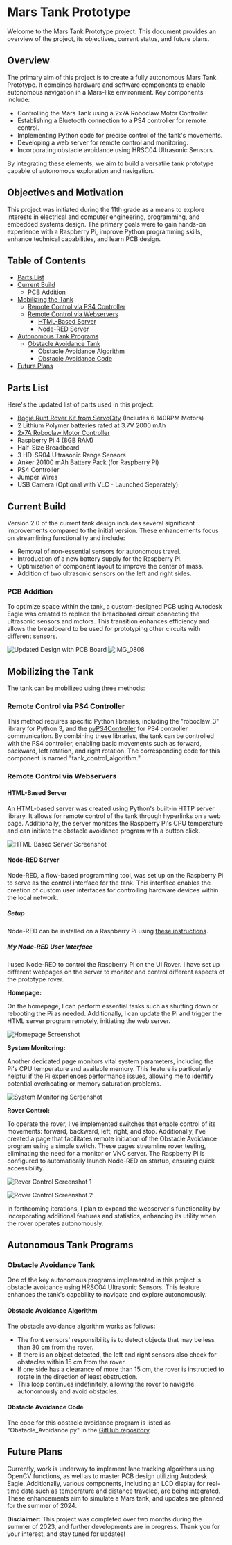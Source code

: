 # Mars Tank Prototype

Welcome to the Mars Tank Prototype project. This document provides an overview of the project, its objectives, current status, and future plans.

## Overview

The primary aim of this project is to create a fully autonomous Mars Tank Prototype. It combines hardware and software components to enable autonomous navigation in a Mars-like environment. Key components include:

- Controlling the Mars Tank using a 2x7A Roboclaw Motor Controller.
- Establishing a Bluetooth connection to a PS4 controller for remote control.
- Implementing Python code for precise control of the tank's movements.
- Developing a web server for remote control and monitoring.
- Incorporating obstacle avoidance using HRSC04 Ultrasonic Sensors.

By integrating these elements, we aim to build a versatile tank prototype capable of autonomous exploration and navigation.

## Objectives and Motivation

This project was initiated during the 11th grade as a means to explore interests in electrical and computer engineering, programming, and embedded systems design. The primary goals were to gain hands-on experience with a Raspberry Pi, improve Python programming skills, enhance technical capabilities, and learn PCB design.

## Table of Contents

- [Parts List](#parts-list)
- [Current Build](#current-build)
   - [PCB Addition](#pcb-addition)
- [Mobilizing the Tank](#mobilizing-the-tank)
   - [Remote Control via PS4 Controller](#remote-control-via-ps4-controller)
   - [Remote Control via Webservers](#remote-control-via-webservers)
     - [HTML-Based Server](#html-based-server)
     - [Node-RED Server](#node-red-server)
- [Autonomous Tank Programs](#autonomous-tank-programs)
   - [Obstacle Avoidance Tank](#obstacle-avoidance-tank)
     - [Obstacle Avoidance Algorithm](#obstacle-avoidance-algorithm)
     - [Obstacle Avoidance Code](#obstacle-avoidance-code)
- [Future Plans](#future-plans)

## Parts List

Here's the updated list of parts used in this project:

- [Bogie Runt Rover Kit from ServoCity](https://www.servocity.com/bogie-runt-rover/) (Includes 6 140RPM Motors)
- 2 Lithium Polymer batteries rated at 3.7V 2000 mAh
- [2x7A Roboclaw Motor Controller](https://www.servocity.com/roboclaw-2x7a-motor-controller/)
- Raspberry Pi 4 (8GB RAM)
- Half-Size Breadboard
- 3 HD-SR04 Ultrasonic Range Sensors
- Anker 20100 mAh Battery Pack (for Raspberry Pi)
- PS4 Controller
- Jumper Wires
- USB Camera (Optional with VLC - Launched Separately)

## Current Build

Version 2.0 of the current tank design includes several significant improvements compared to the initial version. These enhancements focus on streamlining functionality and include:

- Removal of non-essential sensors for autonomous travel.
- Introduction of a new battery supply for the Raspberry Pi.
- Optimization of component layout to improve the center of mass.
- Addition of two ultrasonic sensors on the left and right sides.

### PCB Addition

To optimize space within the tank, a custom-designed PCB using Autodesk Eagle was created to replace the breadboard circuit connecting the ultrasonic sensors and motors. This transition enhances efficiency and allows the breadboard to be used for prototyping other circuits with different sensors.

![Updated Design with PCB Board](https://user-images.githubusercontent.com/55263663/113646131-0b331280-963d-11eb-8094-8f6ab8cfa5e2.jpg)
![IMG_0808](https://user-images.githubusercontent.com/55263663/109580868-2fd12300-7ab0-11eb-835c-0d006bbe778e.jpg)

## Mobilizing the Tank

The tank can be mobilized using three methods:

### Remote Control via PS4 Controller

This method requires specific Python libraries, including the "roboclaw_3" library for Python 3, and the [pyPS4Controller](https://github.com/ArturSpirin/pyPS4Controller) for PS4 controller communication. By combining these libraries, the tank can be controlled with the PS4 controller, enabling basic movements such as forward, backward, left rotation, and right rotation. The corresponding code for this component is named "tank_control_algorithm."

### Remote Control via Webservers

#### HTML-Based Server

An HTML-based server was created using Python's built-in HTTP server library. It allows for remote control of the tank through hyperlinks on a web page. Additionally, the server monitors the Raspberry Pi's CPU temperature and can initiate the obstacle avoidance program with a button click.

![HTML-Based Server Screenshot](img/html-web-server.png)

#### Node-RED Server

Node-RED, a flow-based programming tool, was set up on the Raspberry Pi to serve as the control interface for the tank. This interface enables the creation of custom user interfaces for controlling hardware devices within the local network.

##### Setup

Node-RED can be installed on a Raspberry Pi using [these instructions](https://nodered.org/docs/getting-started/raspberrypi).

##### My Node-RED User Interface

I used Node-RED to control the Raspberry Pi on the UI Rover. I have set up different webpages on the server to monitor and control different aspects of the prototype rover.

**Homepage:**

On the homepage, I can perform essential tasks such as shutting down or rebooting the Pi as needed. Additionally, I can update the Pi and trigger the HTML server program remotely, initiating the web server.

![Homepage Screenshot](https://user-images.githubusercontent.com/55263663/114245029-74b86700-9944-11eb-9a33-cc7af4412ed1.png)

**System Monitoring:**

Another dedicated page monitors vital system parameters, including the Pi's CPU temperature and available memory. This feature is particularly helpful if the Pi experiences performance issues, allowing me to identify potential overheating or memory saturation problems.

![System Monitoring Screenshot](https://user-images.githubusercontent.com/55263663/114245043-7d10a200-9944-11eb-8ca0-698f7407b925.png)

**Rover Control:**

To operate the rover, I've implemented switches that enable control of its movements: forward, backward, left, right, and stop. Additionally, I've created a page that facilitates remote initiation of the Obstacle Avoidance program using a simple switch. These pages streamline rover testing, eliminating the need for a monitor or VNC server. The Raspberry Pi is configured to automatically launch Node-RED on startup, ensuring quick accessibility.

![Rover Control Screenshot 1](https://user-images.githubusercontent.com/55263663/114245054-826dec80-9944-11eb-9798-3d0d927b39ec.png)

![Rover Control Screenshot 2](https://user-images.githubusercontent.com/55263663/114245057-869a0a00-9944-11eb-8112-adffffc06441.png)

In forthcoming iterations, I plan to expand the webserver's functionality by incorporating additional features and statistics, enhancing its utility when the rover operates autonomously.

## Autonomous Tank Programs

### Obstacle Avoidance Tank

One of the key autonomous programs implemented in this project is obstacle avoidance using HRSC04 Ultrasonic Sensors. This feature enhances the tank's capability to navigate and explore autonomously.

#### Obstacle Avoidance Algorithm

The obstacle avoidance algorithm works as follows:

- The front sensors' responsibility is to detect objects that may be less than 30 cm from the rover.
- If there is an object detected, the left and right sensors also check for obstacles within 15 cm from the rover.
- If one side has a clearance of more than 15 cm, the rover is instructed to rotate in the direction of least obstruction.
- This loop continues indefinitely, allowing the rover to navigate autonomously and avoid obstacles.

#### Obstacle Avoidance Code

The code for this obstacle avoidance program is listed as "Obstacle_Avoidance.py" in the [GitHub repository](https://github.com/kabirvirk51/mars-tank-prototype/blob/main/python-scripts/obstacle_avoidance.py).

## Future Plans

Currently, work is underway to implement lane tracking algorithms using OpenCV functions, as well as to master PCB design utilizing Autodesk Eagle. Additionally, various components, including an LCD display for real-time data such as temperature and distance traveled, are being integrated. These enhancements aim to simulate a Mars tank, and updates are planned for the summer of 2024.

**Disclaimer:** This project was completed over two months during the summer of 2023, and further developments are in progress. Thank you for your interest, and stay tuned for updates!
